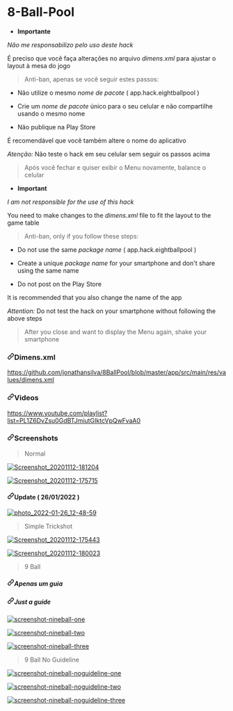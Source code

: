 # 8-Ball-Pool
<div data-target="readme-toc.content" class="Box-body px-5 pb-5">
            <article class="markdown-body entry-content container-lg" itemprop="text"><ul dir="auto">
<li><strong>Importante</strong></li>
</ul>
<p dir="auto"><em>Não me responsabilizo pelo uso deste hack</em></p>
<p dir="auto">É preciso que você faça alterações no arquivo <em>dimens.xml</em> para ajustar o layout à mesa do jogo</p>
<blockquote>
<p dir="auto">Anti-ban, apenas se você seguir estes passos:</p>
</blockquote>
<ul dir="auto">
<li>
<p dir="auto">Não utilize o mesmo <em>nome de pacote</em> ( app.hack.eightballpool )</p>
</li>
<li>
<p dir="auto">Crie um <em>nome de pacote</em> único para o seu celular e não compartilhe usando o mesmo nome</p>
</li>
<li>
<p dir="auto">Não publique na Play Store</p>
</li>
</ul>
<p dir="auto">É recomendável que você também altere o nome do aplicativo</p>
<p dir="auto"><em>Atenção:</em> Não teste o hack em seu celular sem seguir os passos acima</p>
<blockquote>
<p dir="auto">Após você fechar e quiser exibir o Menu novamente, balance o celular</p>
</blockquote>
<ul dir="auto">
<li><strong>Important</strong></li>
</ul>
<p dir="auto"><em>I am not responsible for the use of this hack</em></p>
<p dir="auto">You need to make changes to the <em>dimens.xml</em> file to fit the layout to the game table</p>
<blockquote>
<p dir="auto">Anti-ban, only if you follow these steps:</p>
</blockquote>
<ul dir="auto">
<li>
<p dir="auto">Do not use the same <em>package name</em> ( app.hack.eightballpool )</p>
</li>
<li>
<p dir="auto">Create a unique <em>package name</em> for your smartphone and don't share using the same name</p>
</li>
<li>
<p dir="auto">Do not post on the Play Store</p>
</li>
</ul>
<p dir="auto">It is recommended that you also change the name of the app</p>
<p dir="auto"><em>Attention:</em> Do not test the hack on your smartphone without following the above steps</p>
<blockquote>
<p dir="auto">After you close and want to display the Menu again, shake your smartphone</p>
</blockquote>
<h3 dir="auto"><a id="user-content-dimensxml" class="anchor" aria-hidden="true" href="#dimensxml"><svg class="octicon octicon-link" viewBox="0 0 16 16" version="1.1" width="16" height="16" aria-hidden="true"><path fill-rule="evenodd" d="M7.775 3.275a.75.75 0 001.06 1.06l1.25-1.25a2 2 0 112.83 2.83l-2.5 2.5a2 2 0 01-2.83 0 .75.75 0 00-1.06 1.06 3.5 3.5 0 004.95 0l2.5-2.5a3.5 3.5 0 00-4.95-4.95l-1.25 1.25zm-4.69 9.64a2 2 0 010-2.83l2.5-2.5a2 2 0 012.83 0 .75.75 0 001.06-1.06 3.5 3.5 0 00-4.95 0l-2.5 2.5a3.5 3.5 0 004.95 4.95l1.25-1.25a.75.75 0 00-1.06-1.06l-1.25 1.25a2 2 0 01-2.83 0z"></path></svg></a>Dimens.xml</h3>
<p dir="auto"><a href="https://github.com/jonathansilva/8BallPool/blob/master/app/src/main/res/values/dimens.xml">https://github.com/jonathansilva/8BallPool/blob/master/app/src/main/res/values/dimens.xml</a></p>
<h3 dir="auto"><a id="user-content-videos" class="anchor" aria-hidden="true" href="#videos"><svg class="octicon octicon-link" viewBox="0 0 16 16" version="1.1" width="16" height="16" aria-hidden="true"><path fill-rule="evenodd" d="M7.775 3.275a.75.75 0 001.06 1.06l1.25-1.25a2 2 0 112.83 2.83l-2.5 2.5a2 2 0 01-2.83 0 .75.75 0 00-1.06 1.06 3.5 3.5 0 004.95 0l2.5-2.5a3.5 3.5 0 00-4.95-4.95l-1.25 1.25zm-4.69 9.64a2 2 0 010-2.83l2.5-2.5a2 2 0 012.83 0 .75.75 0 001.06-1.06 3.5 3.5 0 00-4.95 0l-2.5 2.5a3.5 3.5 0 004.95 4.95l1.25-1.25a.75.75 0 00-1.06-1.06l-1.25 1.25a2 2 0 01-2.83 0z"></path></svg></a>Videos</h3>
<p dir="auto"><a href="https://www.youtube.com/playlist?list=PL1Z6DvZsu0GdBTJmiutGIktcVpQwFvaA0" rel="nofollow">https://www.youtube.com/playlist?list=PL1Z6DvZsu0GdBTJmiutGIktcVpQwFvaA0</a></p>
<h3 dir="auto"><a id="user-content-screenshots" class="anchor" aria-hidden="true" href="#screenshots"><svg class="octicon octicon-link" viewBox="0 0 16 16" version="1.1" width="16" height="16" aria-hidden="true"><path fill-rule="evenodd" d="M7.775 3.275a.75.75 0 001.06 1.06l1.25-1.25a2 2 0 112.83 2.83l-2.5 2.5a2 2 0 01-2.83 0 .75.75 0 00-1.06 1.06 3.5 3.5 0 004.95 0l2.5-2.5a3.5 3.5 0 00-4.95-4.95l-1.25 1.25zm-4.69 9.64a2 2 0 010-2.83l2.5-2.5a2 2 0 012.83 0 .75.75 0 001.06-1.06 3.5 3.5 0 00-4.95 0l-2.5 2.5a3.5 3.5 0 004.95 4.95l1.25-1.25a.75.75 0 00-1.06-1.06l-1.25 1.25a2 2 0 01-2.83 0z"></path></svg></a>Screenshots</h3>
<blockquote>
<p dir="auto">Normal</p>
</blockquote>
<p dir="auto"><a target="_blank" rel="noopener noreferrer nofollow" href="https://user-images.githubusercontent.com/33843748/98998412-dd75f180-2514-11eb-8a3b-1a93d822d01a.png"><img src="https://user-images.githubusercontent.com/33843748/98998412-dd75f180-2514-11eb-8a3b-1a93d822d01a.png" alt="Screenshot_20201112-181204" style="max-width: 100%;"></a></p>
<p dir="auto"><a target="_blank" rel="noopener noreferrer nofollow" href="https://user-images.githubusercontent.com/33843748/98998449-e666c300-2514-11eb-9b5f-dcf300065650.png"><img src="https://user-images.githubusercontent.com/33843748/98998449-e666c300-2514-11eb-9b5f-dcf300065650.png" alt="Screenshot_20201112-175715" style="max-width: 100%;"></a></p>
<h4 dir="auto"><a id="user-content-update--26012022-" class="anchor" aria-hidden="true" href="#update--26012022-"><svg class="octicon octicon-link" viewBox="0 0 16 16" version="1.1" width="16" height="16" aria-hidden="true"><path fill-rule="evenodd" d="M7.775 3.275a.75.75 0 001.06 1.06l1.25-1.25a2 2 0 112.83 2.83l-2.5 2.5a2 2 0 01-2.83 0 .75.75 0 00-1.06 1.06 3.5 3.5 0 004.95 0l2.5-2.5a3.5 3.5 0 00-4.95-4.95l-1.25 1.25zm-4.69 9.64a2 2 0 010-2.83l2.5-2.5a2 2 0 012.83 0 .75.75 0 001.06-1.06 3.5 3.5 0 00-4.95 0l-2.5 2.5a3.5 3.5 0 004.95 4.95l1.25-1.25a.75.75 0 00-1.06-1.06l-1.25 1.25a2 2 0 01-2.83 0z"></path></svg></a>Update ( 26/01/2022 )</h4>
<p dir="auto"><a target="_blank" rel="noopener noreferrer nofollow" href="https://user-images.githubusercontent.com/33843748/151197094-71007b9b-bcf0-431c-ad01-5595201b2c20.jpg"><img src="https://user-images.githubusercontent.com/33843748/151197094-71007b9b-bcf0-431c-ad01-5595201b2c20.jpg" alt="photo_2022-01-26_12-48-59" style="max-width: 100%;"></a></p>
<blockquote>
<p dir="auto">Simple Trickshot</p>
</blockquote>
<p dir="auto"><a target="_blank" rel="noopener noreferrer nofollow" href="https://user-images.githubusercontent.com/33843748/98998464-ee266780-2514-11eb-8880-e9b16854459b.png"><img src="https://user-images.githubusercontent.com/33843748/98998464-ee266780-2514-11eb-8880-e9b16854459b.png" alt="Screenshot_20201112-175443" style="max-width: 100%;"></a></p>
<p dir="auto"><a target="_blank" rel="noopener noreferrer nofollow" href="https://user-images.githubusercontent.com/33843748/98998488-f7afcf80-2514-11eb-86fd-c8105c3d0494.png"><img src="https://user-images.githubusercontent.com/33843748/98998488-f7afcf80-2514-11eb-86fd-c8105c3d0494.png" alt="Screenshot_20201112-180023" style="max-width: 100%;"></a></p>
<blockquote>
<p dir="auto">9 Ball</p>
</blockquote>
<h5 dir="auto"><a id="user-content-apenas-um-guia" class="anchor" aria-hidden="true" href="#apenas-um-guia"><svg class="octicon octicon-link" viewBox="0 0 16 16" version="1.1" width="16" height="16" aria-hidden="true"><path fill-rule="evenodd" d="M7.775 3.275a.75.75 0 001.06 1.06l1.25-1.25a2 2 0 112.83 2.83l-2.5 2.5a2 2 0 01-2.83 0 .75.75 0 00-1.06 1.06 3.5 3.5 0 004.95 0l2.5-2.5a3.5 3.5 0 00-4.95-4.95l-1.25 1.25zm-4.69 9.64a2 2 0 010-2.83l2.5-2.5a2 2 0 012.83 0 .75.75 0 001.06-1.06 3.5 3.5 0 00-4.95 0l-2.5 2.5a3.5 3.5 0 004.95 4.95l1.25-1.25a.75.75 0 00-1.06-1.06l-1.25 1.25a2 2 0 01-2.83 0z"></path></svg></a>Apenas um guia</h5>
<h5 dir="auto"><a id="user-content-just-a-guide" class="anchor" aria-hidden="true" href="#just-a-guide"><svg class="octicon octicon-link" viewBox="0 0 16 16" version="1.1" width="16" height="16" aria-hidden="true"><path fill-rule="evenodd" d="M7.775 3.275a.75.75 0 001.06 1.06l1.25-1.25a2 2 0 112.83 2.83l-2.5 2.5a2 2 0 01-2.83 0 .75.75 0 00-1.06 1.06 3.5 3.5 0 004.95 0l2.5-2.5a3.5 3.5 0 00-4.95-4.95l-1.25 1.25zm-4.69 9.64a2 2 0 010-2.83l2.5-2.5a2 2 0 012.83 0 .75.75 0 001.06-1.06 3.5 3.5 0 00-4.95 0l-2.5 2.5a3.5 3.5 0 004.95 4.95l1.25-1.25a.75.75 0 00-1.06-1.06l-1.25 1.25a2 2 0 01-2.83 0z"></path></svg></a>Just a guide</h5>
<p dir="auto"><a target="_blank" rel="noopener noreferrer nofollow" href="https://user-images.githubusercontent.com/33843748/100782264-ee66a400-33ea-11eb-97a9-b986373829f2.jpg"><img src="https://user-images.githubusercontent.com/33843748/100782264-ee66a400-33ea-11eb-97a9-b986373829f2.jpg" alt="screenshot-nineball-one" style="max-width: 100%;"></a></p>
<p dir="auto"><a target="_blank" rel="noopener noreferrer nofollow" href="https://user-images.githubusercontent.com/33843748/100782268-ef97d100-33ea-11eb-9b7b-8ca355c8d2a5.jpg"><img src="https://user-images.githubusercontent.com/33843748/100782268-ef97d100-33ea-11eb-9b7b-8ca355c8d2a5.jpg" alt="screenshot-nineball-two" style="max-width: 100%;"></a></p>
<p dir="auto"><a target="_blank" rel="noopener noreferrer nofollow" href="https://user-images.githubusercontent.com/33843748/100782266-eeff3a80-33ea-11eb-8e54-6382d3579fa3.jpg"><img src="https://user-images.githubusercontent.com/33843748/100782266-eeff3a80-33ea-11eb-8e54-6382d3579fa3.jpg" alt="screenshot-nineball-three" style="max-width: 100%;"></a></p>
<blockquote>
<p dir="auto">9 Ball No Guideline</p>
</blockquote>
<p dir="auto"><a target="_blank" rel="noopener noreferrer nofollow" href="https://user-images.githubusercontent.com/33843748/117866429-85266f00-b26d-11eb-8904-866c59da39fc.jpg"><img src="https://user-images.githubusercontent.com/33843748/117866429-85266f00-b26d-11eb-8904-866c59da39fc.jpg" alt="screenshot-nineball-noguideline-one" style="max-width: 100%;"></a></p>
<p dir="auto"><a target="_blank" rel="noopener noreferrer nofollow" href="https://user-images.githubusercontent.com/33843748/117866474-90799a80-b26d-11eb-9855-ecf405fc988e.jpg"><img src="https://user-images.githubusercontent.com/33843748/117866474-90799a80-b26d-11eb-9855-ecf405fc988e.jpg" alt="screenshot-nineball-noguideline-two" style="max-width: 100%;"></a></p>
<p dir="auto"><a target="_blank" rel="noopener noreferrer nofollow" href="https://user-images.githubusercontent.com/33843748/117866526-9ec7b680-b26d-11eb-989c-799f46984563.jpg"><img src="https://user-images.githubusercontent.com/33843748/117866526-9ec7b680-b26d-11eb-989c-799f46984563.jpg" alt="screenshot-nineball-noguideline-three" style="max-width: 100%;"></a></p>
</article>
          </div>
